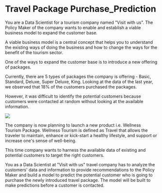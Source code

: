 # Travel Package Purchase_Prediction

You are a Data Scientist for a tourism company named "Visit with us". The Policy Maker of the company wants to enable and establish a viable business model to expand the customer base.

A viable business model is a central concept that helps you to understand the existing ways of doing the business and how to change the ways for the benefit of the tourism sector.

One of the ways to expand the customer base is to introduce a new offering of packages.

Currently, there are 5 types of packages the company is offering - Basic, Standard, Deluxe, Super Deluxe, King. Looking at the data of the last year, we observed that 18% of the customers purchased the packages.

However, it was difficult to identify the potential customers because customers were contacted at random without looking at the available information.

![](https://i.imgur.com/KOYSuRs.jpg)

The company is now planning to launch a new product i.e. Wellness Tourism Package. Wellness Tourism is defined as Travel that allows the traveler to maintain, enhance or kick-start a healthy lifestyle, and support or increase one's sense of well-being.

This time company wants to harness the available data of existing and potential customers to target the right customers.

You as a Data Scientist at "Visit with us" travel company has to analyze the customers' data and information to provide recommendations to the Policy Maker and build a model to predict the potential customer who is going to purchase the newly introduced travel package. The model will be built to make predictions before a customer is contacted.

